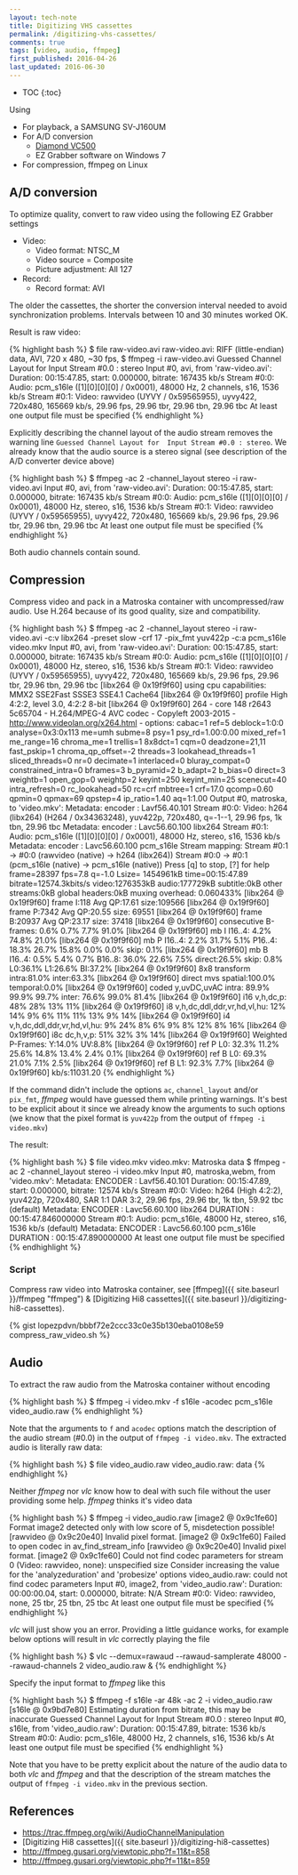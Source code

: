 ```yaml
---
layout: tech-note
title: Digitizing VHS cassettes
permalink: /digitizing-vhs-cassettes/
comments: true
tags: [video, audio, ffmpeg]
first_published: 2016-04-26
last_updated: 2016-06-30
---
```


* TOC
{:toc}

Using

- For playback, a SAMSUNG SV-J160UM
- For A/D conversion
  - [Diamond VC500](http://www.amazon.com/Diamond-VC500-Touch-Capture-Device/dp/B000VM60I8)
  - EZ Grabber software on Windows 7
- For compression, ffmpeg on Linux

## A/D conversion

To optimize quality, convert to raw video using the following EZ Grabber settings

- Video:
  - Video format: NTSC\_M
  - Video source = Composite
  - Picture adjustment: All 127
- Record:
  - Record format: AVI

The older the cassettes, the shorter the conversion interval needed to avoid
synchronization problems. Intervals between 10 and 30 minutes worked OK.

Result is raw video:

{% highlight bash %}
$ file raw-video.avi
raw-video.avi: RIFF (little-endian) data, AVI, 720 x 480, ~30 fps,
$ ffmpeg -i raw-video.avi
Guessed Channel Layout for  Input Stream #0.0 : stereo
Input #0, avi, from 'raw-video.avi':
  Duration: 00:15:47.85, start: 0.000000, bitrate: 167435 kb/s
    Stream #0:0: Audio: pcm_s16le ([1][0][0][0] / 0x0001), 48000 Hz, 2 channels, s16, 1536 kb/s
    Stream #0:1: Video: rawvideo (UYVY / 0x59565955), uyvy422, 720x480, 165669 kb/s, 29.96 fps, 29.96 tbr, 29.96 tbn, 29.96 tbc
At least one output file must be specified
{% endhighlight %}

Explicitly describing the channel layout of the audio stream removes the
warning line `Guessed Channel Layout for  Input Stream #0.0 : stereo`. We
already know that the audio source is a stereo signal (see description of the
A/D converter device above)

{% highlight bash %}
$ ffmpeg -ac 2 -channel_layout stereo -i raw-video.avi
Input #0, avi, from 'raw-video.avi':
  Duration: 00:15:47.85, start: 0.000000, bitrate: 167435 kb/s
    Stream #0:0: Audio: pcm_s16le ([1][0][0][0] / 0x0001), 48000 Hz, stereo, s16, 1536 kb/s
    Stream #0:1: Video: rawvideo (UYVY / 0x59565955), uyvy422, 720x480, 165669 kb/s, 29.96 fps, 29.96 tbr, 29.96 tbn, 29.96 tbc
At least one output file must be specified
{% endhighlight %}

Both audio channels contain sound.

## Compression

Compress video and pack in a Matroska container with uncompressed/raw audio.
Use H.264 because of its good quality, size and compatibility.

{% highlight bash %}
$ ffmpeg -ac 2 -channel_layout stereo -i raw-video.avi -c:v libx264 -preset slow -crf 17 -pix_fmt yuv422p -c:a pcm_s16le video.mkv
Input #0, avi, from 'raw-video.avi':
  Duration: 00:15:47.85, start: 0.000000, bitrate: 167435 kb/s
    Stream #0:0: Audio: pcm_s16le ([1][0][0][0] / 0x0001), 48000 Hz, stereo, s16, 1536 kb/s
    Stream #0:1: Video: rawvideo (UYVY / 0x59565955), uyvy422, 720x480, 165669 kb/s, 29.96 fps, 29.96 tbr, 29.96 tbn, 29.96 tbc
[libx264 @ 0x19f9f60] using cpu capabilities: MMX2 SSE2Fast SSSE3 SSE4.1 Cache64
[libx264 @ 0x19f9f60] profile High 4:2:2, level 3.0, 4:2:2 8-bit
[libx264 @ 0x19f9f60] 264 - core 148 r2643 5c65704 - H.264/MPEG-4 AVC codec - Copyleft 2003-2015 - http://www.videolan.org/x264.html - options: cabac=1 ref=5 deblock=1:0:0 analyse=0x3:0x113 me=umh subme=8 psy=1 psy_rd=1.00:0.00 mixed_ref=1 me_range=16 chroma_me=1 trellis=1 8x8dct=1 cqm=0 deadzone=21,11 fast_pskip=1 chroma_qp_offset=-2 threads=3 lookahead_threads=1 sliced_threads=0 nr=0 decimate=1 interlaced=0 bluray_compat=0 constrained_intra=0 bframes=3 b_pyramid=2 b_adapt=2 b_bias=0 direct=3 weightb=1 open_gop=0 weightp=2 keyint=250 keyint_min=25 scenecut=40 intra_refresh=0 rc_lookahead=50 rc=crf mbtree=1 crf=17.0 qcomp=0.60 qpmin=0 qpmax=69 qpstep=4 ip_ratio=1.40 aq=1:1.00
Output #0, matroska, to 'video.mkv':
  Metadata:
    encoder         : Lavf56.40.101
    Stream #0:0: Video: h264 (libx264) (H264 / 0x34363248), yuv422p, 720x480, q=-1--1, 29.96 fps, 1k tbn, 29.96 tbc
    Metadata:
      encoder         : Lavc56.60.100 libx264
    Stream #0:1: Audio: pcm_s16le ([1][0][0][0] / 0x0001), 48000 Hz, stereo, s16, 1536 kb/s
    Metadata:
      encoder         : Lavc56.60.100 pcm_s16le
Stream mapping:
  Stream #0:1 -> #0:0 (rawvideo (native) -> h264 (libx264))
  Stream #0:0 -> #0:1 (pcm_s16le (native) -> pcm_s16le (native))
Press [q] to stop, [?] for help
frame=28397 fps=7.8 q=-1.0 Lsize= 1454961kB time=00:15:47.89 bitrate=12574.3kbits/s
video:1276353kB audio:177729kB subtitle:0kB other streams:0kB global headers:0kB muxing overhead: 0.060433%
[libx264 @ 0x19f9f60] frame I:118   Avg QP:17.61  size:109566
[libx264 @ 0x19f9f60] frame P:7342  Avg QP:20.55  size: 69551
[libx264 @ 0x19f9f60] frame B:20937 Avg QP:23.17  size: 37418
[libx264 @ 0x19f9f60] consecutive B-frames:  0.6%  0.7%  7.7% 91.0%
[libx264 @ 0x19f9f60] mb I  I16..4:  4.2% 74.8% 21.0%
[libx264 @ 0x19f9f60] mb P  I16..4:  2.2% 31.7%  5.1%  P16..4: 18.3% 26.7% 15.8%  0.0%  0.0%    skip: 0.1%
[libx264 @ 0x19f9f60] mb B  I16..4:  0.5%  5.4%  0.7%  B16..8: 36.0% 22.6%  7.5%  direct:26.5%  skip: 0.8%  L0:36.1% L1:26.6% BI:37.2%
[libx264 @ 0x19f9f60] 8x8 transform intra:81.0% inter:63.3%
[libx264 @ 0x19f9f60] direct mvs  spatial:100.0% temporal:0.0%
[libx264 @ 0x19f9f60] coded y,uvDC,uvAC intra: 89.9% 99.9% 99.7% inter: 76.6% 99.0% 81.4%
[libx264 @ 0x19f9f60] i16 v,h,dc,p: 48% 28% 13% 11%
[libx264 @ 0x19f9f60] i8 v,h,dc,ddl,ddr,vr,hd,vl,hu: 12% 14%  9%  6% 11% 11% 13%  9% 14%
[libx264 @ 0x19f9f60] i4 v,h,dc,ddl,ddr,vr,hd,vl,hu:  9% 24%  8%  6%  9%  8% 12%  8% 16%
[libx264 @ 0x19f9f60] i8c dc,h,v,p: 51% 32%  3% 14%
[libx264 @ 0x19f9f60] Weighted P-Frames: Y:14.0% UV:8.8%
[libx264 @ 0x19f9f60] ref P L0: 32.3% 11.2% 25.6% 14.8% 13.4%  2.4%  0.1%
[libx264 @ 0x19f9f60] ref B L0: 69.3% 21.0%  7.1%  2.5%
[libx264 @ 0x19f9f60] ref B L1: 92.3%  7.7%
[libx264 @ 0x19f9f60] kb/s:11031.20
{% endhighlight %}

If the command didn't include the options `ac`, `channel_layout` and/or
`pix_fmt`, *ffmpeg* would have guessed them while printing warnings. It's best
to be explicit about it since we already know the arguments to such options (we
know that the pixel format is `yuv422p` from the output of `ffmpeg -i
video.mkv`)

The result:

{% highlight bash %}
$ file video.mkv
video.mkv: Matroska data
$ ffmpeg -ac 2 -channel_layout stereo -i video.mkv
Input #0, matroska,webm, from 'video.mkv':
  Metadata:
    ENCODER         : Lavf56.40.101
  Duration: 00:15:47.89, start: 0.000000, bitrate: 12574 kb/s
    Stream #0:0: Video: h264 (High 4:2:2), yuv422p, 720x480, SAR 1:1 DAR 3:2, 29.96 fps, 29.96 tbr, 1k tbn, 59.92 tbc (default)
    Metadata:
      ENCODER         : Lavc56.60.100 libx264
      DURATION        : 00:15:47.846000000
    Stream #0:1: Audio: pcm_s16le, 48000 Hz, stereo, s16, 1536 kb/s (default)
    Metadata:
      ENCODER         : Lavc56.60.100 pcm_s16le
      DURATION        : 00:15:47.890000000
At least one output file must be specified
{% endhighlight %}

### Script

Compress raw video into Matroska container, see
[ffmpeg]({{ site.baseurl }}/ffmpeg "ffmpeg") &
[Digitizing Hi8 cassettes]({{ site.baseurl }}/digitizing-hi8-cassettes).

{% gist lopezpdvn/bbbf72e2ccc33c0e35b130eba0108e59 compress_raw_video.sh %}

## Audio

To extract the raw audio from the Matroska container without encoding

{% highlight bash %}
$ ffmpeg -i video.mkv -f s16le -acodec pcm_s16le video_audio.raw
{% endhighlight %}

Note that the arguments to `f` and `acodec` options match the description of
the audio stream (#0.0) in the output of `ffmpeg -i video.mkv`. The extracted
audio is literally raw data:

{% highlight bash %}
$ file video_audio.raw
video_audio.raw: data
{% endhighlight %}

Neither *ffmpeg* nor *vlc* know how to deal with such file without the user
providing some help. *ffmpeg* thinks it's video data

{% highlight bash %}
$ ffmpeg -i video_audio.raw
[image2 @ 0x9c1fe60] Format image2 detected only with low score of 5, misdetection possible!
[rawvideo @ 0x9c20e40] Invalid pixel format.
[image2 @ 0x9c1fe60] Failed to open codec in av_find_stream_info
[rawvideo @ 0x9c20e40] Invalid pixel format.
[image2 @ 0x9c1fe60] Could not find codec parameters for stream 0 (Video: rawvideo, none): unspecified size
Consider increasing the value for the 'analyzeduration' and 'probesize' options
video_audio.raw: could not find codec parameters
Input #0, image2, from 'video_audio.raw':
  Duration: 00:00:00.04, start: 0.000000, bitrate: N/A
    Stream #0:0: Video: rawvideo, none, 25 tbr, 25 tbn, 25 tbc
At least one output file must be specified
{% endhighlight %}

*vlc* will just show you an error. Providing a little guidance works, for
example below options will result in *vlc* correctly playing the file

{% highlight bash %}
$ vlc --demux=rawaud --rawaud-samplerate 48000 --rawaud-channels 2 video_audio.raw &
{% endhighlight %}

Specify the input format to *ffmpeg* like this

{% highlight bash %}
$ ffmpeg -f s16le -ar 48k -ac 2 -i video_audio.raw
[s16le @ 0x9bd7e80] Estimating duration from bitrate, this may be inaccurate
Guessed Channel Layout for  Input Stream #0.0 : stereo
Input #0, s16le, from 'video_audio.raw':
  Duration: 00:15:47.89, bitrate: 1536 kb/s
    Stream #0:0: Audio: pcm_s16le, 48000 Hz, 2 channels, s16, 1536 kb/s
At least one output file must be specified
{% endhighlight %}

Note that you have to be pretty explicit about the nature of the audio data to
both *vlc* and *ffmpeg* and that the description of the stream matches the
output of `ffmpeg -i video.mkv` in the previous section.

## References

- <https://trac.ffmpeg.org/wiki/AudioChannelManipulation>
- [Digitizing Hi8 cassettes]({{ site.baseurl }}/digitizing-hi8-cassettes)
- <http://ffmpeg.gusari.org/viewtopic.php?f=11&t=858>
- <http://ffmpeg.gusari.org/viewtopic.php?f=11&t=859>
